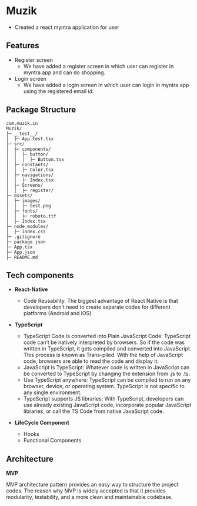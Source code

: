 # Muzik

- Created a react myntra application for user

## Features

- Register screen
  - We have added a register screen in which user can register in myntra app and can do shopping.
- Login screen
  - We have added a login screen in which user can login in myntra app using the registered email id.

## Package Structure

```
com.muzik.in
Muzik/
├─ __test__/
│  ├─ App.test.tsx
├─ src/
│  ├─ components/
│  │  ├─ button/
│  │  │  ├─ Button.tsx
│  ├─ constants/
│  │  ├─ Color.tsx
│  ├─ navigations/
│  │  ├─ Index.tsx
│  ├─ Screens/
│  │  ├─ register/
├─ assets/
│  ├─ images/
│  │  ├─ test.png
│  ├─ fonts/
│  │  ├─ roboto.ttf
│  ├─ Index.tsx
├─ node_modules/
│  ├─ index.css
├─ .gitignore
├─ package.json
├─ App.tsx
├─ App.json
├─ README.md
```

## Tech components

- **React-Native**

  - Code Reusability. The biggest advantage of React Native is that developers don't need to create separate codes for different platforms (Android and iOS).

- **TypeScript**

  - TypeScript Code is converted into Plain JavaScript Code: TypeScript code can’t be natively interpreted by browsers. So if the code was written in TypeScript, it gets compiled and converted into JavaScript. This process is known as Trans-piled. With the help of JavaScript code, browsers are able to read the code and display it.
  - JavaScript is TypeScript: Whatever code is written in JavaScript can be converted to TypeScript by changing the extension from .js to .ts.
  - Use TypeScript anywhere: TypeScript can be compiled to run on any browser, device, or operating system. TypeScript is not specific to any single environment.
  - TypeScript supports JS libraries: With TypeScript, developers can use already existing JavaScript code, incorporate popular JavaScript libraries, or call the TS Code from native JavaScript code.

- **LifeCycle Component**
  - Hooks
  - Functional Components

## Architecture

**MVP**

MVP architecture pattern provides an easy way to structure the project codes. The reason why MVP is widely accepted is that it provides modularity, testability, and a more clean and maintainable codebase.
